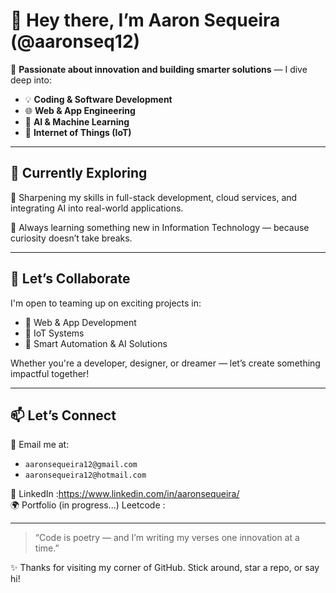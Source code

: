 # 👋 Hey there, I’m Aaron Sequeira (@aaronseq12)

🚀 **Passionate about innovation and building smarter solutions** — I dive deep into:
- 💡 **Coding & Software Development**
- 🌐 **Web & App Engineering**
- 🤖 **AI & Machine Learning**
- 📡 **Internet of Things (IoT)**

---

## 🌱 Currently Exploring
🔧 Sharpening my skills in full-stack development, cloud services, and integrating AI into real-world applications.

📘 Always learning something new in Information Technology — because curiosity doesn’t take breaks.

---

## 💬 Let’s Collaborate
I'm open to teaming up on exciting projects in:
- 🔗 Web & App Development
- 📲 IoT Systems
- 🧠 Smart Automation & AI Solutions

Whether you're a developer, designer, or dreamer — let’s create something impactful together!

---

## 📫 Let’s Connect
📧 Email me at:
- `aaronsequeira12@gmail.com`
- `aaronsequeira12@hotmail.com`

💼 LinkedIn :https://www.linkedin.com/in/aaronsequeira/  
🌍 Portfolio (in progress...)
Leetcode : 

---

> “Code is poetry — and I’m writing my verses one innovation at a time.”  

✨ Thanks for visiting my corner of GitHub. Stick around, star a repo, or say hi!
